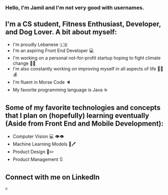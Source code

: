 ### Hello, I'm Jamil and I'm not very good with usernames. 

## I'm a CS student, Fitness Enthusiast, Developer, and Dog Lover. A bit about myself: 
- I'm proudly Lebanese 🇱🇧
- I'm an aspiring Front End Developer 💻
- I'm working on a personal not-for-profit startup hoping to fight climate change 🌲🐋
- I'm also constantly working on improving myself in all aspects of life 💪🧠💰
- I'm fluent in Morse Code 🔈
- My favorite programming language is Java ☕ 

## Some of my favorite technologies and concepts that I plan on (hopefully) learning eventually (Aside from Front End and Mobile Development):
- Computer Vision 💻 👁️👁️
- Machine Learning Models 🤖🖊️
- Product Design 🎨✏️
- Product Management 🔃

## Connect with me on LinkedIn
[<img align="left" alt="linkedin" width="10px" src="https://cdn-icons-png.flaticon.com/512/174/174857.png"/>](https://www.linkedin.com/in/jamil-awada-864442230/)

